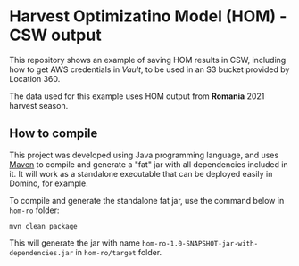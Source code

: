 # Harvest Optimizatino Model (HOM) - CSW output

This repository shows an example of saving HOM results in CSW, including how to get AWS credentials in *Vault*, to be used in an S3 bucket provided by Location 360.

The data used for this example uses HOM output from **Romania** 2021 harvest season.

## How to compile

This project was developed using Java programming language, and uses [Maven](https://maven.apache.org/) to compile and generate a "fat" jar with all dependencies included in it. It will work as a standalone executable that can be deployed easily in Domino, for example.

To compile and generate the standalone fat jar, use the command below in `hom-ro` folder:

```
mvn clean package
```

This will generate the jar with name `hom-ro-1.0-SNAPSHOT-jar-with-dependencies.jar` in 
`hom-ro/target` folder.


